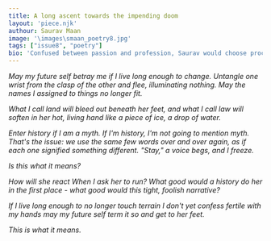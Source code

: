 ```yaml
---
title: A long ascent towards the impending doom
layout: 'piece.njk'
authour: Saurav Maan
image: '\images\smaan_poetry8.jpg'
tags: ["issue8", "poetry"]
bio: 'Confused between passion and profession, Saurav would choose procrastination - even while writing a one line bio. Or an anti-bio.'
---
```

<i>
May my future self betray me
if I live long enough to change.
Untangle one wrist from the clasp of the other
and flee, illuminating nothing.
May the names I assigned to things
no longer fit.
 
What I call land will bleed out beneath her feet,
and what I call law will soften in her hot, living hand
like a piece of ice,
a drop of water.
 
Enter history if I am a myth.
If I'm history, I'm not going to mention myth.
That's the issue: we use the same few words
over and over again, as if each one signified something different.
"Stay," a voice begs, and I freeze.
 
Is this what it means?
 
How will she react
When I ask her to run?
What good would a history do her in the first place -
what good would this tight, foolish narrative?
 
If I live long enough to no longer touch
terrain I don't yet confess fertile with my hands
may my future self term it so
and get to her feet.

This is what it means.
</i>
